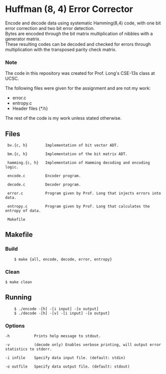 # Huffman (8, 4) Error Corrector

Encode and decode data using systematic Hamming(8,4) code, with one bit error correction and two bit error detection.  
Bytes are encoded through the bit matrix multiplication of nibbles with a generator matrix.  
These resulting codes can be decoded and checked for errors through multiplication with the transposed parity check matrix.

### Note
The code in this repository was created for Prof. Long's CSE-13s class at UCSC.

The following files were given for the assignment and are not my work:
- error.c
- entropy.c
- Header files {\*.h}

The rest of the code is my work unless stated otherwise.


## Files

	 bv.{c, h}        Implementation of bit vector ADT.

	 bm.{c, h}        Implementation of the bit matrix ADT.

	 hamming.{c, h}   Implementation of Hamming decoding and encoding logic.

	 encode.c         Encoder program.

	 decode.c         Decoder program.

	 error.c          Program given by Prof. Long that injects errors into data.

	 entropy.c        Program given by Prof. Long that calculates the entropy of data.

	 Makefile

## Makefile

### Build
        $ make {all, encode, decode, error, entropy}
### Clean
	$ make clean

## Running

        $ ./encode -[h] -[i input] -[o output]
        $ ./decode -[h] -[v] -[i input] -[o output]

### Options

	-h           Prints help message to stdout.

	-v           (decode only) Enables verbose printing, will output error statistics to stderr.

	-i infile    Specify data input file. (default: stdin)

	-o outfile   Specify data output file. (default: stdout)

